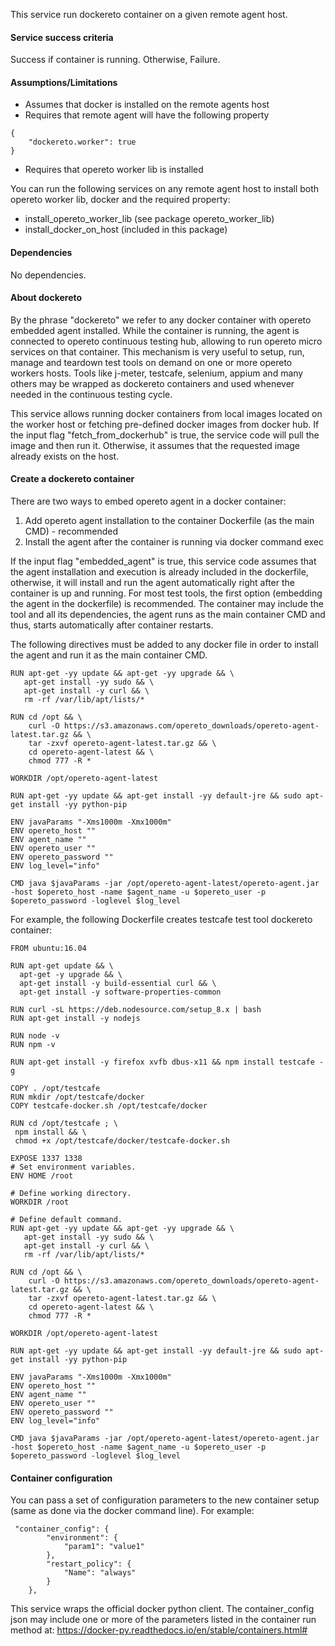 This service run dockereto container on a given remote agent host. 

#### Service success criteria
Success if container is running. Otherwise, Failure.

#### Assumptions/Limitations
* Assumes that docker is installed on the remote agents host
* Requires that remote agent will have the following property
```
{
    "dockereto.worker": true
}
```
* Requires that opereto worker lib is installed 

You can run the following services on any remote agent host to install both opereto worker lib, docker and the required property:
* install_opereto_worker_lib (see package opereto_worker_lib)
* install_docker_on_host (included in this package)


#### Dependencies
No dependencies.

#### About dockereto
By the phrase "dockereto" we refer to any docker container with opereto embedded agent installed. While the container is running, the agent is connected to opereto continuous testing hub, allowing to run opereto micro services on that container. This mechanism is very useful to setup, run, manage and teardown test tools on demand on one or more opereto workers hosts. Tools like j-meter, testcafe, selenium, appium and many others may be wrapped as dockereto containers and used whenever needed in the continuous testing cycle.

This service allows running docker containers from local images located on the worker host or fetching pre-defined docker images from docker hub. If the input flag "fetch_from_dockerhub" is true, the service code will pull the image and then run it. Otherwise, it assumes that the requested image already exists on the host. 

#### Create a dockereto container
There are two ways to embed opereto agent in a docker container:
1. Add opereto agent installation to the container Dockerfile (as the main CMD) - recommended
2. Install the agent after the container is running via docker command exec 

If the input flag "embedded_agent" is true, this service code assumes that the agent installation and execution is already included in the dockerfile, otherwise, it will install and run the agent automatically right after the container is up and running. For most test tools, the first option (embedding the agent in the dockerfile) is recommended. The container may include the tool and all its dependencies, the agent runs as the main container CMD and thus, starts automatically after container restarts.  

The following directives must be added to any docker file in order to install the agent and run it as the main container CMD. 

```
RUN apt-get -yy update && apt-get -yy upgrade && \
   apt-get install -yy sudo && \
   apt-get install -y curl && \
   rm -rf /var/lib/apt/lists/*

RUN cd /opt && \
    curl -O https://s3.amazonaws.com/opereto_downloads/opereto-agent-latest.tar.gz && \
    tar -zxvf opereto-agent-latest.tar.gz && \
    cd opereto-agent-latest && \
    chmod 777 -R *
    
WORKDIR /opt/opereto-agent-latest

RUN apt-get -yy update && apt-get install -yy default-jre && sudo apt-get install -yy python-pip

ENV javaParams "-Xms1000m -Xmx1000m"
ENV opereto_host ""
ENV agent_name ""
ENV opereto_user ""
ENV opereto_password ""
ENV log_level="info"

CMD java $javaParams -jar /opt/opereto-agent-latest/opereto-agent.jar -host $opereto_host -name $agent_name -u $opereto_user -p $opereto_password -loglevel $log_level
```

For example, the following Dockerfile creates testcafe test tool dockereto container:
```
FROM ubuntu:16.04

RUN apt-get update && \
  apt-get -y upgrade && \
  apt-get install -y build-essential curl && \
  apt-get install -y software-properties-common

RUN curl -sL https://deb.nodesource.com/setup_8.x | bash
RUN apt-get install -y nodejs

RUN node -v
RUN npm -v

RUN apt-get install -y firefox xvfb dbus-x11 && npm install testcafe -g

COPY . /opt/testcafe
RUN mkdir /opt/testcafe/docker
COPY testcafe-docker.sh /opt/testcafe/docker

RUN cd /opt/testcafe ; \
 npm install && \
 chmod +x /opt/testcafe/docker/testcafe-docker.sh

EXPOSE 1337 1338
# Set environment variables.
ENV HOME /root

# Define working directory.
WORKDIR /root

# Define default command.
RUN apt-get -yy update && apt-get -yy upgrade && \
   apt-get install -yy sudo && \
   apt-get install -y curl && \
   rm -rf /var/lib/apt/lists/*

RUN cd /opt && \
    curl -O https://s3.amazonaws.com/opereto_downloads/opereto-agent-latest.tar.gz && \
    tar -zxvf opereto-agent-latest.tar.gz && \
    cd opereto-agent-latest && \
    chmod 777 -R *

WORKDIR /opt/opereto-agent-latest

RUN apt-get -yy update && apt-get install -yy default-jre && sudo apt-get install -yy python-pip

ENV javaParams "-Xms1000m -Xmx1000m"
ENV opereto_host ""
ENV agent_name ""
ENV opereto_user ""
ENV opereto_password ""
ENV log_level="info"

CMD java $javaParams -jar /opt/opereto-agent-latest/opereto-agent.jar -host $opereto_host -name $agent_name -u $opereto_user -p $opereto_password -loglevel $log_level
```

#### Container configuration 
You can pass a set of configuration parameters to the new container setup (same as done via the docker command line). For example:

```
 "container_config": {
        "environment": {
            "param1": "value1"
        },
        "restart_policy": {
            "Name": "always"
        }
    },

```

This service wraps the official docker python client. 
The container_config json may include one or more of the parameters listed in the container run method at: https://docker-py.readthedocs.io/en/stable/containers.html#

